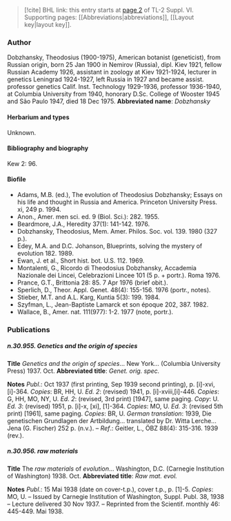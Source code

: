 > [!cite] BHL link: this entry starts at [page 2](https://www.biodiversitylibrary.org/page/33259990) of TL-2 Suppl. VI.
> Supporting pages: [[Abbreviations|abbreviations]], [[Layout key|layout key]].

### Author

Dobzhansky, Theodosius (1900-1975), American botanist (geneticist), from Russian origin, born 25 Jan 1900 in Nemirov (Russia), dipl. Kiev 1921, fellow Russian Academy 1926, assistant in zoology at Kiev 1921-1924, lecturer in genetics Leningrad 1924-1927, left Russia in 1927 and became assist. professor genetics Calif. Inst. Technology 1929-1936, professor 1936-1940, at Columbia University from 1940, honorary D.Sc. College of Wooster 1945 and São Paulo 1947, died 18 Dec 1975. 
**Abbreviated name**: *Dobzhansky*

#### Herbarium and types

Unknown.

#### Bibliography and biography

Kew 2: 96.

#### Biofile

- Adams, M.B. (ed.), The evolution of Theodosius Dobzhansky; Essays on his life and thought in Russia and America. Princeton University Press. xi, 249 p. 1994.
- Anon., Amer. men sci. ed. 9 (Biol. Sci.): 282. 1955.
- Beardmore, J.A., Heredity 37(1): 141-142. 1976.
- Dobzhansky, Theodosius, Mem. Amer. Philos. Soc. vol. 139. 1980 (327 p.).
- Edey, M.A. and D.C. Johanson, Blueprints, solving the mystery of evolution 182. 1989.
- Ewan, J. et al., Short hist. bot. U.S. 112. 1969.
- Montalenti, G., Ricordo di Theodosius Dobzhansky, Accademia Nazionale dei Lincei, Celebrazioni Lincee 101 (5 p. + portr.). Roma 1976.
- Prance, G.T., Brittonia 28: 85. 7 Apr 1976 (brief obit.).
- Sperlich, D., Theor. Appl. Genet. 48(4): 155-156. 1976 (portr., notes).
- Stieber, M.T. and A.L. Karg, Kuntia 5(3): 199. 1984.
- Szyfman, L., Jean-Baptiste Lamarck et son époque 202, 387. 1982.
- Wallace, B., Amer. nat. 111(977): 1-2. 1977 (note, portr.).

### Publications

##### n.30.955. Genetics and the origin of species

**Title**
*Genetics and the origin of species*... New York... (Columbia University Press) 1937. Oct.
**Abbreviated title**: *Genet. orig. spec.*

**Notes**
*Publ*.: Oct 1937 (first printing, Sep 1939 second printing), p. \[i\]-xvi, \[i\]-364. *Copies*: BR, HH, U.
*Ed. 2*: (revised) 1941, p. \[i\]-xviii,\[i\]-446. *Copies*: G, HH, MO, NY, U.
*Ed. 2*: (revised, 3rd print) \[1947\], same paging. *Copy*: U.
*Ed. 3*: (revised) 1951, p. \[i\]-x, \[xi\], \[1\]-364. *Copies*: MO, U.
*Ed. 3*: (revised 5th print) \[1961\], same paging. *Copies*: BR, U.
*German translation*: 1939, Die genetischen Grundlagen der Artbildung... translated by Dr. Witta Lerche... Jena (G. Fischer) 252 p. (n.v.). – *Ref*.: Geitler, L., ÖBZ 88(4): 315-316. 1939 (rev.).

##### n.30.956. raw materials

**Title**
The *raw materials* of *evolution*... Washington, D.C. (Carnegie Institution of Washington) 1938. Oct.
**Abbreviated title**: *Raw mat. evol.*

**Notes**
*Publ*.: 15 Mai 1938 (date on cover-t.p.), cover t.p., p. \[1\]-5. *Copies*: MO, U. – Issued by Carnegie Institution of Washington, Suppl. Publ. 38, 1938 – Lecture delivered 30 Nov 1937. – Reprinted from the Scientif. monthly 46: 445-449. Mai 1938.


